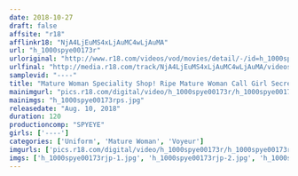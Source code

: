 ```yaml
---
date: 2018-10-27
draft: false
affsite: "r18"
afflinkr18: "NjA4LjEuMS4xLjAuMC4wLjAuMA"
url: "h_1000spye00173r"
urloriginal: "http://www.r18.com/videos/vod/movies/detail/-/id=h_1000spye00173r"
urlfinal: "http://media.r18.com/track/NjA4LjEuMS4xLjAuMC4wLjAuMA/videos/vod/movies/detail/-/id=h_1000spye00173r"
samplevid: "----"
title: "Mature Woman Speciality Shop! Ripe Mature Woman Call Girl Secret Video"
mainimgurl: "pics.r18.com/digital/video/h_1000spye00173r/h_1000spye00173rps.jpg"
mainimgs: "h_1000spye00173rps.jpg"
releasedate: "Aug. 10, 2018"
duration: 120
productioncomp: "SPYEYE"
girls: ['----']
categories: ['Uniform', 'Mature Woman', 'Voyeur']
imgurls: ['pics.r18.com/digital/video/h_1000spye00173r/h_1000spye00173rjp-1.jpg', 'pics.r18.com/digital/video/h_1000spye00173r/h_1000spye00173rjp-2.jpg', 'pics.r18.com/digital/video/h_1000spye00173r/h_1000spye00173rjp-3.jpg', 'pics.r18.com/digital/video/h_1000spye00173r/h_1000spye00173rjp-4.jpg', 'pics.r18.com/digital/video/h_1000spye00173r/h_1000spye00173rjp-5.jpg', 'pics.r18.com/digital/video/h_1000spye00173r/h_1000spye00173rjp-6.jpg', 'pics.r18.com/digital/video/h_1000spye00173r/h_1000spye00173rjp-7.jpg', 'pics.r18.com/digital/video/h_1000spye00173r/h_1000spye00173rjp-8.jpg', 'pics.r18.com/digital/video/h_1000spye00173r/h_1000spye00173rjp-9.jpg', 'pics.r18.com/digital/video/h_1000spye00173r/h_1000spye00173rjp-10.jpg', 'pics.r18.com/digital/video/h_1000spye00173r/h_1000spye00173rjp-11.jpg', 'pics.r18.com/digital/video/h_1000spye00173r/h_1000spye00173rjp-12.jpg', 'pics.r18.com/digital/video/h_1000spye00173r/h_1000spye00173rjp-13.jpg', 'pics.r18.com/digital/video/h_1000spye00173r/h_1000spye00173rjp-14.jpg', 'pics.r18.com/digital/video/h_1000spye00173r/h_1000spye00173rjp-15.jpg', 'pics.r18.com/digital/video/h_1000spye00173r/h_1000spye00173rjp-16.jpg', 'pics.r18.com/digital/video/h_1000spye00173r/h_1000spye00173rjp-17.jpg', 'pics.r18.com/digital/video/h_1000spye00173r/h_1000spye00173rjp-18.jpg', 'pics.r18.com/digital/video/h_1000spye00173r/h_1000spye00173rjp-19.jpg', 'pics.r18.com/digital/video/h_1000spye00173r/h_1000spye00173rjp-20.jpg']
imgs: ['h_1000spye00173rjp-1.jpg', 'h_1000spye00173rjp-2.jpg', 'h_1000spye00173rjp-3.jpg', 'h_1000spye00173rjp-4.jpg', 'h_1000spye00173rjp-5.jpg', 'h_1000spye00173rjp-6.jpg', 'h_1000spye00173rjp-7.jpg', 'h_1000spye00173rjp-8.jpg', 'h_1000spye00173rjp-9.jpg', 'h_1000spye00173rjp-10.jpg', 'h_1000spye00173rjp-11.jpg', 'h_1000spye00173rjp-12.jpg', 'h_1000spye00173rjp-13.jpg', 'h_1000spye00173rjp-14.jpg', 'h_1000spye00173rjp-15.jpg', 'h_1000spye00173rjp-16.jpg', 'h_1000spye00173rjp-17.jpg', 'h_1000spye00173rjp-18.jpg', 'h_1000spye00173rjp-19.jpg', 'h_1000spye00173rjp-20.jpg']
---
```

